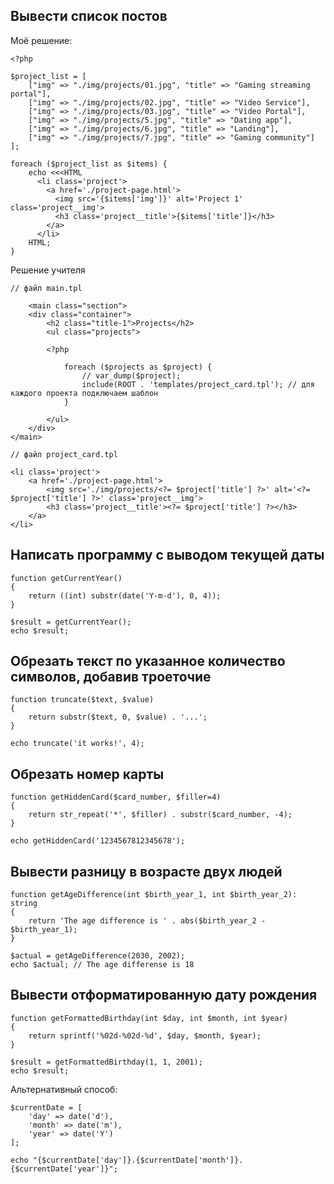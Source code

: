## Вывести список постов 

Моё решение:

    <?php
  
    $project_list = [
        ["img" => "./img/projects/01.jpg", "title" => "Gaming streaming portal"],
        ["img" => "./img/projects/02.jpg", "title" => "Video Service"],
        ["img" => "./img/projects/03.jpg", "title" => "Video Portal"],
        ["img" => "./img/projects/5.jpg", "title" => "Dating app"],
        ["img" => "./img/projects/6.jpg", "title" => "Landing"],
        ["img" => "./img/projects/7.jpg", "title" => "Gaming community"]
    ];

    foreach ($project_list as $items) {
        echo <<<HTML
          <li class='project'>
            <a href='./project-page.html'>
              <img src='{$items['img']}' alt='Project 1' class='project__img'>
              <h3 class='project__title'>{$items['title']}</h3>
            </a>
          </li>
        HTML;
    }

Решение учителя 

    // файл main.tpl

        <main class="section">
        <div class="container">
            <h2 class="title-1">Projects</h2>
            <ul class="projects">

            <?php

                foreach ($projects as $project) {
                    // var_dump($project);
                    include(ROOT . 'templates/project_card.tpl'); // для каждого проекта подключаем шаблон
                }

            </ul>
        </div>
    </main>

    // файл project_card.tpl

    <li class='project'>
        <a href='./project-page.html'>
            <img src='./img/projects/<?= $project['title'] ?>' alt='<?= $project['title'] ?>' class='project__img'>
            <h3 class='project__title'><?= $project['title'] ?></h3>
        </a>
    </li>


## Написать программу с выводом текущей даты

    function getCurrentYear()
    {
        return ((int) substr(date('Y-m-d'), 0, 4));
    }

    $result = getCurrentYear();
    echo $result;

## Обрезать текст по указанное количество символов, добавив троеточие

    function truncate($text, $value)
    {
        return substr($text, 0, $value) . '...';
    }
    
    echo truncate('it works!', 4);

## Обрезать номер карты

    function getHiddenCard($card_number, $filler=4)
    {
        return str_repeat('*', $filler) . substr($card_number, -4);
    }

    echo getHiddenCard('1234567812345678');

## Вывести разницу в возрасте двух людей

    function getAgeDifference(int $birth_year_1, int $birth_year_2): string
    {
        return 'The age difference is ' . abs($birth_year_2 - $birth_year_1);
    }
    
    $actual = getAgeDifference(2030, 2002);
    echo $actual; // The age differense is 18

## Вывести отформатированную дату рождения

    function getFormattedBirthday(int $day, int $month, int $year)
    {
        return sprintf('%02d-%02d-%d', $day, $month, $year);
    }
    
    $result = getFormattedBirthday(1, 1, 2001);
    echo $result;

Альтернативный способ:

    $currentDate = [
        'day' => date('d'),
        'month' => date('m'),
        'year' => date('Y')
    ];

    echo "{$currentDate['day']}.{$currentDate['month']}.{$currentDate['year']}";
